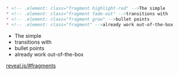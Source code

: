 ```markdown
* <!-- .element: class="fragment highlight-red" -->The simple
* <!-- .element: class="fragment fade-out" -->transitions with 
* <!-- .element: class="fragment grow" -->bullet points
* <!-- .element: class="fragment" -->already work out-of-the-box
```
* <!-- .element: class="fragment highlight-red" -->The simple
* <!-- .element: class="fragment fade-out" -->transitions with 
* <!-- .element: class="fragment grow" -->bullet points
* <!-- .element: class="fragment" -->already work out-of-the-box

[reveal.js/#fragments](https://github.com/hakimel/reveal.js/#fragments)
